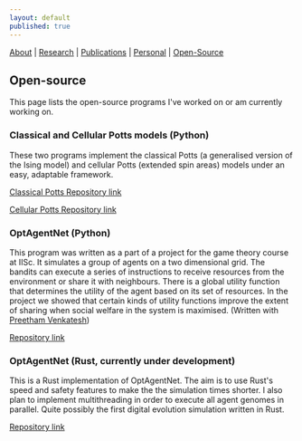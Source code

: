 ```yaml
---
layout: default
published: true
---
```


[About](/)   |   [Research](/projects.html)   |    [Publications](/pubs.html)   |   [Personal](/personal.html)   |   [Open-Source](/prog.html)

## Open-source
This page lists the open-source programs I've worked on or am currently working on.

### Classical and Cellular Potts models (Python)
These two programs implement the classical Potts (a generalised version of the Ising model) and cellular Potts (extended spin areas) models under an easy, adaptable framework. 

[Classical Potts Repository link](https://github.com/aVeryStrangeLoop/potts_model)

[Cellular Potts Repository link](https://github.com/aVeryStrangeLoop/cellular_potts_model)

### OptAgentNet (Python)
This program was written as a part of a project for the game theory course at IISc. It simulates a group of agents on a two dimensional grid. The bandits can execute a series of instructions to receive resources from the environment or share it with neighbours.  There is a global utility function that determines the utility of the agent based on its set of resources. In the project we showed that certain kinds of utility functions improve the extent of sharing when social welfare in the system is maximised. (Written with [Preetham Venkatesh](https://prvenkatesh.wordpress.com))

[Repository link](https://github.com/aVeryStrangeLoop/opt-agent-net)

### OptAgentNet (Rust, currently under development)
This is a Rust implementation of OptAgentNet. The aim is to use Rust's speed and safety features to make the the simulation times shorter. I also plan to implement multithreading in order to execute all agent genomes in parallel. Quite possibly the first digital evolution simulation written in Rust.

[Repository link](https://github.com/aVeryStrangeLoop/optagentnet)


